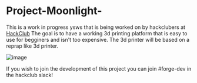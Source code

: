 # Project-Moonlight-
This is a work in progress ysws that is being worked on by hackclubers at [HackClub](https://hackclub.com/)
The goal is to have a working 3d printing platform that is easy to use for begginers and isn't too expensive.
The 3d printer will be based on a reprap like 3d printer.

![image](https://github.com/Patcybermind/Project-Moonlight/assets/97562509/4c0e4d71-6b28-4dca-a72e-c020f1e372b5)


If you wish to join the development of this project you can join #forge-dev in the hackclub slack!
